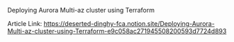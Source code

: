 Deploying Aurora Multi-az cluster using Terraform

Article Link: https://deserted-dinghy-fca.notion.site/Deploying-Aurora-Multi-az-cluster-using-Terraform-e9c058ac271945508200593d7724d893
